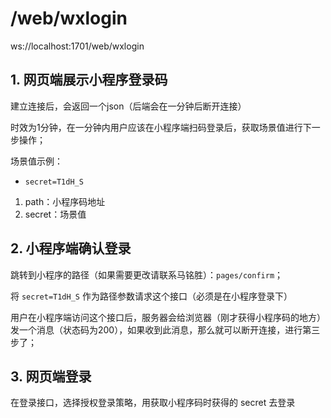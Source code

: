 
# /web/wxlogin

ws://localhost:1701/web/wxlogin

## 1. 网页端展示小程序登录码

建立连接后，会返回一个json（后端会在一分钟后断开连接）

时效为1分钟，在一分钟内用户应该在小程序端扫码登录后，获取场景值进行下一步操作；

场景值示例：
* `secret=T1dH_S`

1. path：小程序码地址
2. secret：场景值

## 2. 小程序端确认登录
跳转到小程序的路径（如果需要更改请联系马铭胜）：`pages/confirm`；


将 `secret=T1dH_S` 作为路径参数请求这个接口（必须是在小程序登录下）

用户在小程序端访问这个接口后，服务器会给浏览器（刚才获得小程序码的地方）发一个消息（状态码为200），如果收到此消息，那么就可以断开连接，进行第三步了；



## 3. 网页端登录

在登录接口，选择授权登录策略，用获取小程序码时获得的 secret 去登录

